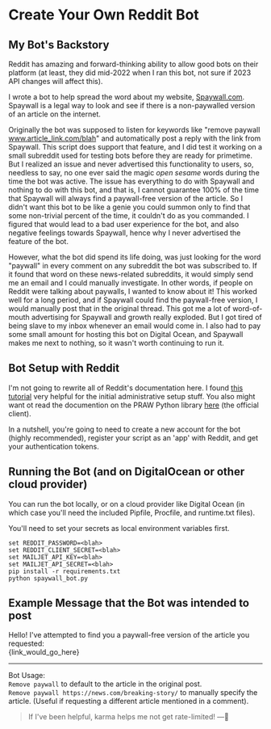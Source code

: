# Create Your Own Reddit Bot

## My Bot's Backstory

Reddit has amazing and forward-thinking ability to allow good bots on their platform (at least, they did mid-2022 when I ran this bot, not sure if 2023 API changes will affect this).  

I wrote a bot to help spread the word about my website, [Spaywall.com](https://www.spaywall.com/).  Spaywall is a legal way to look and see if there is a non-paywalled version of an article on the internet.

Originally the bot was supposed to listen for keywords like "remove paywall www.article_link.com/blah" and automatically post a reply with the link from Spaywall.  This script does support that feature, and I did test it working on a small subreddit used for testing bots before they are ready for primetime.  But I realized an issue and never advertised this functionality to users, so, needless to say, no one ever said the magic *open sesame* words during the time the bot was active.  The issue has everything to do with Spaywall and nothing to do with this bot, and that is, I cannot guarantee 100% of the time that Spaywall will always find a paywall-free version of the article.  So I didn't want this bot to be like a genie you could summon only to find that some non-trivial percent of the time, it couldn't do as you commanded.  I figured that would lead to a bad user experience for the bot, and also negative feelings towards Spaywall, hence why I never advertised the feature of the bot.

However, what the bot did spend its life doing, was just looking for the word "paywall" in every comment on any subreddit the bot was subscribed to.  If it found that word on these news-related subreddits, it would simply send me an email and I could manually investigate.  In other words, if people on Reddit were talking about paywalls, I wanted to know about it!  This worked well for a long period, and if Spaywall could find the paywall-free version, I would manually post that in the original thread.  This got me a lot of word-of-mouth advertising for Spaywall and growth really exploded.  But I got tired of being slave to my inbox whenever an email would come in.  I also had to pay some small amount for hosting this bot on Digital Ocean, and Spaywall makes me next to nothing, so it wasn't worth continuing to run it.

## Bot Setup with Reddit

I'm not going to rewrite all of Reddit's documentation here.  I found [this tutorial](https://new.pythonforengineers.com/blog/build-a-reddit-bot-part-1/) very helpful for the initial administrative setup stuff.  You also might want ot read the documention on the PRAW Python library [here](https://praw.readthedocs.io/en/stable/) (the official client).

In a nutshell, you're going to need to create a new account for the bot (highly recommended), register your script as an 'app' with Reddit, and get your authentication tokens.

## Running the Bot (and on DigitalOcean or other cloud provider)

You can run the bot locally, or on a cloud provider like Digital Ocean (in which case you'll need the included Pipfile, Procfile, and runtime.txt files).

You'll need to set your secrets as local environment variables first.

```
set REDDIT_PASSWORD=<blah>
set REDDIT_CLIENT_SECRET=<blah>
set MAILJET_API_KEY=<blah>
set MAILJET_API_SECRET=<blah>
pip install -r requirements.txt
python spaywall_bot.py
```

## Example Message that the Bot was intended to post

Hello! I've attempted to find you a paywall-free version of the article you requested:  
{link_would_go_here}  

___

Bot Usage:  
`Remove paywall` to default to the article in the original post.  
`Remove paywall https://news.com/breaking-story/` to manually specify the article.  (Useful if requesting a different article mentioned in a comment).  

> If I've been helpful, karma helps me not get rate-limited! &mdash;🤖  

